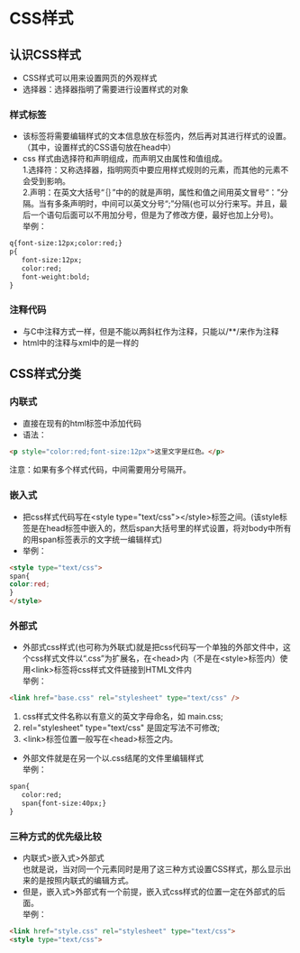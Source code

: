 # CSS样式

## 认识CSS样式
* CSS样式可以用来设置网页的外观样式
* 选择器：选择器指明了需要进行设置样式的对象

### 样式标签
* 该标签将需要编辑样式的文本信息放在标签内，然后再对其进行样式的设置。（其中，设置样式的CSS语句放在head中）
* css 样式由选择符和声明组成，而声明又由属性和值组成。  
1.选择符：又称选择器，指明网页中要应用样式规则的元素，而其他的元素不会受到影响。  
2.声明：在英文大括号“｛｝”中的的就是声明，属性和值之间用英文冒号“：”分隔。当有多条声明时，中间可以英文分号“;”分隔(也可以分行来写。并且，最后一个语句后面可以不用加分号，但是为了修改方便，最好也加上分号)。  
举例：
```html
q{font-size:12px;color:red;}
p{
   font-size:12px;
   color:red;
   font-weight:bold;
}
```

### 注释代码
* 与C中注释方式一样，但是不能以两斜杠作为注释，只能以/**/来作为注释
* html中的注释与xml中的是一样的





## CSS样式分类

### 内联式
* 直接在现有的html标签中添加代码
* 语法：
```html
<p style="color:red;font-size:12px">这里文字是红色。</p>
```
注意：如果有多个样式代码，中间需要用分号隔开。

### 嵌入式
* 把css样式代码写在&#60;style type="text/css"&#62;&#60;/style&#62;标签之间。(该style标签是在head标签中嵌入的，然后span大括号里的样式设置，将对body中所有的用span标签表示的文字统一编辑样式)
* 举例：
```html
<style type="text/css">
span{
color:red;
}
</style>
```

### 外部式
* 外部式css样式(也可称为外联式)就是把css代码写一个单独的外部文件中，这个css样式文件以“.css”为扩展名，在&#60;head&#62;内（不是在&#60;style&#62;标签内）使用&#60;link&#62;标签将css样式文件链接到HTML文件内  
举例：
```html
<link href="base.css" rel="stylesheet" type="text/css" />
```
1. css样式文件名称以有意义的英文字母命名，如 main.css;
2. rel="stylesheet" type="text/css" 是固定写法不可修改;
3. &#60;link&#62;标签位置一般写在&#60;head&#62;标签之内。
* 外部文件就是在另一个以.css结尾的文件里编辑样式  
举例：
```html
span{
   color:red;
   span{font-size:40px;}
}
```

### 三种方式的优先级比较
* 内联式>嵌入式>外部式  
也就是说，当对同一个元素同时是用了这三种方式设置CSS样式，那么显示出来的是按照内联式的编辑方式。
* 但是，嵌入式>外部式有一个前提，嵌入式css样式的位置一定在外部式的后面。  
举例：
```html
<link href="style.css" rel="stylesheet" type="text/css">
<style type="text/css">
```

